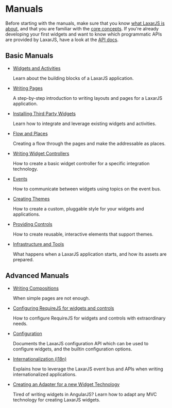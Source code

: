 # Manuals

Before starting with the manuals, make sure that you know [what LaxarJS is about](../why_laxar.md), and that you are familiar with the [core concepts](../concepts.md).
If you're already developing your first widgets and want to know which programmatic APIs are provided by LaxarJS, have a look at the [API docs](../api).

## Basic Manuals

* [Widgets and Activities](widgets_and_activities.md)

   Learn about the building blocks of a LaxarJS application.

* [Writing Pages](writing_pages.md)

   A step-by-step introduction to writing layouts and pages for a LaxarJS application.

* [Installing Third Party Widgets](installing_widgets.md)

   Learn how to integrate and leverage existing widgets and activities.

* [Flow and Places](flow_and_places.md)

   Creating a flow through the pages and make the addressable as places.

* [Writing Widget Controllers](writing_widget_controllers.md)

   How to create a basic widget controller for a specific integration technology.

* [Events](events.md)

   How to communicate between widgets using topics on the event bus.

* [Creating Themes](creating_themes.md)

   How to create a custom, pluggable style for your widgets and applications.
    
* [Providing Controls](providing_controls.md)

   How to create reusable, interactive elements that support themes.

* [Infrastructure and Tools](infrastructure_and_tools.md)

   What happens when a LaxarJS application starts, and how its assets are prepared.


## Advanced Manuals

* [Writing Compositions](writing_compositions.md)

   When simple pages are not enough.
    
* [Configuring RequireJS for widgets and controls](configuring_requirejs.md)

   How to configure RequireJS for widgets and controls with extraordinary needs.
    
* [Configuration](configuration.md)

   Documents the LaxarJS configuration API which can be used to configure widgets, and the builtin configuration options.

* [Internationalization (i18n)](i18n.md)

   Explains how to leverage the LaxarJS event bus and APIs when writing internationalized applications.

* [Creating an Adapter for a new Widget Technology](adapters.md)

   Tired of writing widgets in AngularJS? Learn how to adapt any MVC technology for creating LaxarJS widgets.
